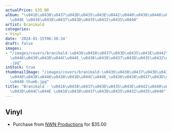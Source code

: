 ```yaml
---
actualPrice: $35.00
album: "\u0416\u0438\u0437\u043D\u0435\u043E\u0442\u0440\u0438\u0446\u0430\u043D\u044C\
  \u044E \u0416\u0438\u0437\u043D\u0435\u0432\u0435\u0440"
artist: Branikald
categories:
- Vinyl
date: '2024-01-15T06:30:34'
draft: false
images:
- "/images/covers/branikald-\u0436\u0438\u0437\u043D\u0435\u043E\u0442\u0440\u0438\
  \u0446\u0430\u043D\u044C\u044E_\u0436\u0438\u0437\u043D\u0435\u0432\u0435\u0440\
  .jpg"
inStock: true
thumbnailImage: "/images/covers/branikald-\u0436\u0438\u0437\u043D\u0435\u043E\u0442\
  \u0440\u0438\u0446\u0430\u043D\u044C\u044E_\u0436\u0438\u0437\u043D\u0435\u0432\u0435\
  \u0440-thumb.jpg"
title: "Branikald - \u0416\u0438\u0437\u043D\u0435\u043E\u0442\u0440\u0438\u0446\u0430\
  \u043D\u044C\u044E \u0416\u0438\u0437\u043D\u0435\u0432\u0435\u0440"
---
```


## Vinyl
* Purchase from [NWN Productions](http://shop.nwnprod.com/index.php?route=product/product&path=75&product_id=45381&sort=pd.name&order=ASC) for $35.00

